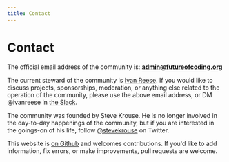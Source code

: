 ```yaml
---
title: Contact
---
```



# Contact

The official email address of the community is: **admin@futureofcoding.org**

The current steward of the community is [Ivan Reese](https://ivanish.ca). If you would like to discuss projects, sponsorships, moderation, or anything else related to the operation of the community, please use the above email address, or DM @ivanreese in [the Slack](/community).

The community was founded by Steve Krouse. He is no longer involved in the day-to-day happenings of the community, but if you are interested in the goings-on of his life, follow [@stevekrouse](https://twitter.com/stevekrouse) on Twitter.

This website is [on Github](https://github.com/futureofcoding/futureofcoding.org) and welcomes contributions. If you'd like to add information, fix errors, or make improvements, pull requests are welcome.
